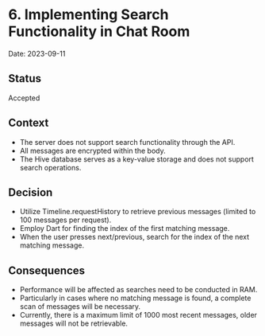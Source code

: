 # 6. Implementing Search Functionality in Chat Room

Date: 2023-09-11

## Status

Accepted

## Context

- The server does not support search functionality through the API.
- All messages are encrypted within the body.
- The Hive database serves as a key-value storage and does not support search operations.

## Decision

- Utilize Timeline.requestHistory to retrieve previous messages (limited to 100 messages per request).
- Employ Dart for finding the index of the first matching message.
- When the user presses next/previous, search for the index of the next matching message.

## Consequences

- Performance will be affected as searches need to be conducted in RAM.
- Particularly in cases where no matching message is found, a complete scan of messages will be necessary.
- Currently, there is a maximum limit of 1000 most recent messages, older messages will not be retrievable.